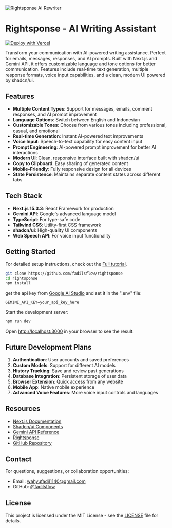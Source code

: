 <Image
  src="https://res.cloudinary.com/dxurnpbrc/image/upload/v1749031764/RIGHTSPONSE_jzqpkh.png"
  alt="Rightsponse AI Rewriter"
  width={1000}
  height={1000}
/>

# Rightsponse - AI Writing Assistant

[![Deploy with Vercel](https://vercel.com/button)](https://vercel.com/new/clone?repository-url=https://github.com/fadilsflow/rightsponse)

Transform your communication with AI-powered writing assistance. Perfect for emails, messages, responses, and AI prompts. Built with Next.js and Gemini API, it offers customizable language and tone options for better communication. Features include real-time text generation, multiple response formats, voice input capabilities, and a clean, modern UI powered by shadcn/ui.

## Features

- **Multiple Content Types**: Support for messages, emails, comment responses, and AI prompt improvement
- **Language Options**: Switch between English and Indonesian
- **Customizable Tones**: Choose from various tones including professional, casual, and emotional
- **Real-time Generation**: Instant AI-powered text improvements
- **Voice Input**: Speech-to-text capability for easy content input
- **Prompt Engineering**: AI-powered prompt improvement for better AI interactions
- **Modern UI**: Clean, responsive interface built with shadcn/ui
- **Copy to Clipboard**: Easy sharing of generated content
- **Mobile-Friendly**: Fully responsive design for all devices
- **State Persistence**: Maintains separate content states across different tabs

## Tech Stack

- **Next.js 15.3.3**: React Framework for production
- **Gemini API**: Google's advanced language model
- **TypeScript**: For type-safe code
- **Tailwind CSS**: Utility-first CSS framework
- **shadcn/ui**: High-quality UI components
- **Web Speech API**: For voice input functionality

## Getting Started

For detailed setup instructions, check out the [Full tutorial](https://fadils.xyz/blog/posts/membuat-ai-rewriter-dengan-gemini-api-dan-Nextjs).

```bash
git clone https://github.com/fadilsflow/rightsponse
cd rightsponse
npm install
```

get the api key from [Google AI Studio](https://aistudio.google.com/apikey) and set it in the ".env" file:

```env
GEMINI_API_KEY=your_api_key_here
```

Start the development server:

```bash
npm run dev
```

Open [http://localhost:3000](http://localhost:3000) in your browser to see the result.

## Future Development Plans

1. **Authentication**: User accounts and saved preferences
2. **Custom Models**: Support for different AI models
3. **History Tracking**: Save and review past generations
4. **Database Integration**: Persistent storage of user data
5. **Browser Extension**: Quick access from any website
6. **Mobile App**: Native mobile experience
7. **Advanced Voice Features**: More voice input controls and languages

## Resources

- [Next.js Documentation](https://nextjs.org/)
- [Shadcn/ui Components](https://ui.shadcn.com/)
- [Gemini API Reference](https://ai.google.dev/docs)
- [Rightsponse](https://rs.fadils.xyz)
- [GitHub Repository](https://github.com/fadilsflow/rightsponse)

## Contact

For questions, suggestions, or collaboration opportunities:

- Email: [wahyufadil1140@gmail.com](mailto:wahyufadil1140@gmail.com)
- GitHub: [@fadilsflow](https://github.com/fadilsflow)

## License

This project is licensed under the MIT License - see the [LICENSE](https://github.com/fadilsflow/rightsponse/blob/main/LICENSE) file for details.
